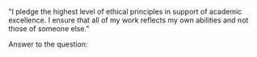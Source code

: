 "I pledge the highest level of ethical principles in support of academic excellence.  I ensure that all of my work reflects my own abilities and not those of someone else."

Answer to the question:
